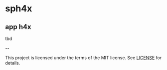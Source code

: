 # sph4x

## app h4x

tbd

--

This project is licensed under the terms of the MIT license. See [LICENSE](LICENSE) for details.

